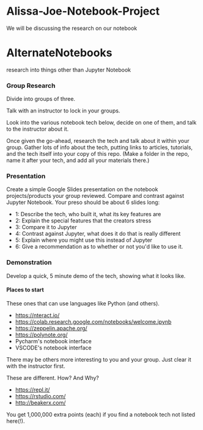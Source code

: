 # Alissa-Joe-Notebook-Project
We will be discussing the research on our notebook 
# AlternateNotebooks
research into things other than Jupyter Notebook

### Group Research

Divide into groups of three. 

Talk with an instructor to lock in your groups.

Look into the various notebook tech below, decide on one of them, and talk to the instructor about it.

Once given the go-ahead, research the tech and talk about it within your group. Gather lots of info about the tech, putting links to articles, tutorials, and the tech itself into your copy of this repo. (Make a folder in the repo, name it after your tech, and add all your materials there.)

### Presentation

Create a simple Google Slides presentation on the notebook projects/products your group reviewed. Compare and contrast against Jupyter Notebook. Your preso should be about 6 slides long:
- 1: Describe the tech, who built it, what its key features are
- 2: Explain the special features that the creators stress
- 3: Compare it to Jupyter
- 4: Contrast against Jupyter, what does it do that is really different
- 5: Explain where you might use this instead of Jupyter
- 6: Give a recommendation as to whether or not you'd like to use it.

### Demonstration

Develop a quick, 5 minute demo of the tech, showing what it looks like. 

#### Places to start

These ones that can use languages like Python (and others).
- https://nteract.io/
- https://colab.research.google.com/notebooks/welcome.ipynb
- https://zeppelin.apache.org/
- https://polynote.org/
- Pycharm's notebook interface
- VSCODE's notebook interface

There may be others more interesting to you and your group. Just clear it with the instructor first.

These are different. How? And Why?
- https://repl.it/
- https://rstudio.com/
- http://beakerx.com/

You get 1,000,000 extra points (each) if you find a notebook tech not listed here(!).
